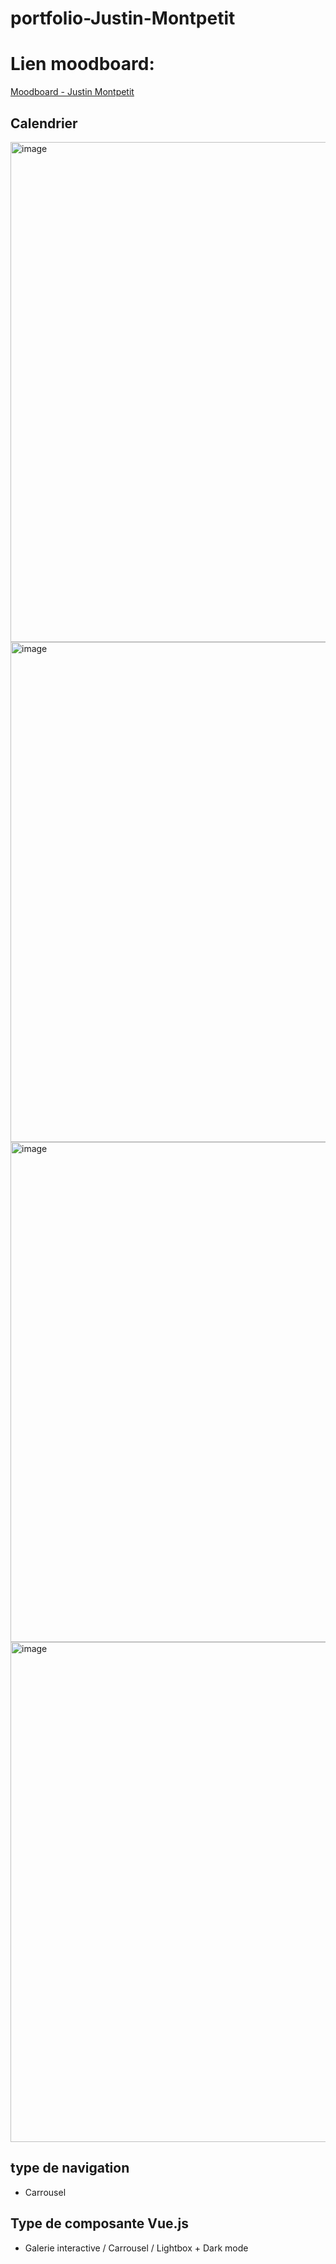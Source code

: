 # portfolio-Justin-Montpetit

# Lien moodboard:

[Moodboard - Justin Montpetit](figma.com/design/3zsOANctXFTvEn5GO61XX3/Portfolio---Planification?t=3hOjNBmnrfTOljFN-0)

## Calendrier

<img width="600" height="800" alt="image" src="https://github.com/user-attachments/assets/4be68b7d-a033-4251-a6aa-86f35b4f8ead" />
<img width="600" height="800" alt="image" src="https://github.com/user-attachments/assets/389472f2-d24b-4e14-898a-632ea109cb35" />
<img width="600" height="800" alt="image" src="https://github.com/user-attachments/assets/939da3ee-ac13-482b-a49e-16b0f0bec34f" />
<img width="600" height="800" alt="image" src="https://github.com/user-attachments/assets/b31c3e9c-a71f-4245-bc1b-c5ece568a111" />

## type de navigation

- Carrousel

## Type de composante Vue.js

- Galerie interactive / Carrousel / Lightbox + Dark mode

